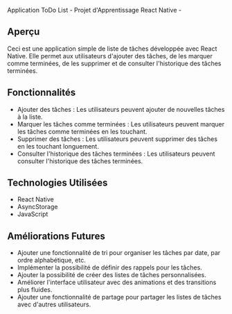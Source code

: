  Application ToDo List - Projet d'Apprentissage React Native -

 ## Aperçu
Ceci est une application simple de liste de tâches développée avec React Native. Elle permet aux utilisateurs d'ajouter des tâches, de les marquer comme terminées, de les supprimer et de consulter l'historique des tâches terminées.

 ## Fonctionnalités
- Ajouter des tâches : Les utilisateurs peuvent ajouter de nouvelles tâches à la liste.
- Marquer les tâches comme terminées : Les utilisateurs peuvent marquer les tâches comme terminées en les touchant.
- Supprimer des tâches : Les utilisateurs peuvent supprimer des tâches en les touchant longuement.
- Consulter l'historique des tâches terminées : Les utilisateurs peuvent consulter l'historique des tâches terminées.

## Technologies Utilisées
- React Native
- AsyncStorage
- JavaScript

## Améliorations Futures
- Ajouter une fonctionnalité de tri pour organiser les tâches par date, par ordre alphabétique, etc.
- Implémenter la possibilité de définir des rappels pour les tâches.
- Ajouter la possibilité de créer des listes de tâches personnalisées.
- Améliorer l'interface utilisateur avec des animations et des transitions plus fluides.
- Ajouter une fonctionnalité de partage pour partager les listes de tâches avec d'autres utilisateurs.
